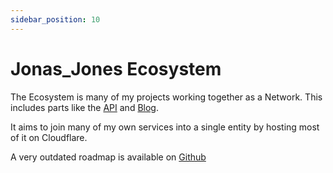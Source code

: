 ```yaml
---
sidebar_position: 10
---
```


# Jonas_Jones Ecosystem

The Ecosystem is many of my projects working together as a Network. This includes parts like the [API](/category/jonas_jones-api) and [Blog](https://blog.jonasjones.dev).

It aims to join many of my own services into a single entity by hosting most of it on Cloudflare.

A very outdated roadmap is available on [Github](https://github.com/users/JonasunderscoreJones/projects/2)